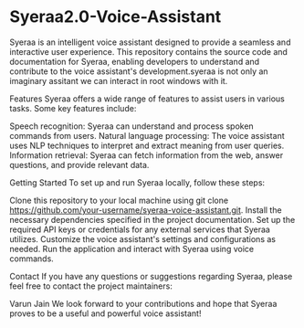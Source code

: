 # Syeraa2.0-Voice-Assistant
Syeraa is an intelligent voice assistant designed to provide a seamless and interactive user experience. This repository contains the source code and documentation for Syeraa, enabling developers to understand and contribute to the voice assistant's development.syeraa is not only an imaginary assitant we can interact in root windows with it.

Features
Syeraa offers a wide range of features to assist users in various tasks. Some key features include:

Speech recognition: Syeraa can understand and process spoken commands from users.
Natural language processing: The voice assistant uses NLP techniques to interpret and extract meaning from user queries.
Information retrieval: Syeraa can fetch information from the web, answer questions, and provide relevant data.

Getting Started
To set up and run Syeraa locally, follow these steps:

Clone this repository to your local machine using git clone https://github.com/your-username/syeraa-voice-assistant.git.
Install the necessary dependencies specified in the project documentation.
Set up the required API keys or credentials for any external services that Syeraa utilizes.
Customize the voice assistant's settings and configurations as needed.
Run the application and interact with Syeraa using voice commands.

Contact
If you have any questions or suggestions regarding Syeraa, please feel free to contact the project maintainers:

Varun Jain
We look forward to your contributions and hope that Syeraa proves to be a useful and powerful voice assistant!
